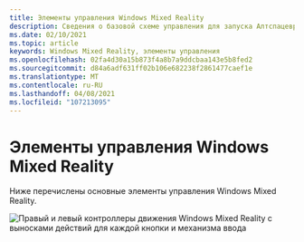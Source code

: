 ```yaml
---
title: Элементы управления Windows Mixed Reality
description: Сведения о базовой схеме управления для запуска Алтспацевр с использованием контроллеров движения Windows Mixed Reality.
ms.date: 02/10/2021
ms.topic: article
keywords: Windows Mixed Reality, элементы управления
ms.openlocfilehash: 02fa4d30a15b873f4a8b7a9ddcbaa143e5b8fed2
ms.sourcegitcommit: d84a6adf631ff02b106e682238f2861477caef1e
ms.translationtype: MT
ms.contentlocale: ru-RU
ms.lasthandoff: 04/08/2021
ms.locfileid: "107213095"
---
```

# <a name="windows-mixed-reality-controls"></a>Элементы управления Windows Mixed Reality

Ниже перечислены основные элементы управления Windows Mixed Reality.

![Правый и левый контроллеры движения Windows Mixed Reality с выносками действий для каждой кнопки и механизма ввода](images/windows-mixed-controls.jpg)